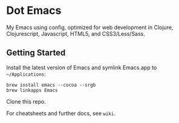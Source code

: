 Dot Emacs
=========

My Emacs using config, optimized for web development in Clojure, Clojurescript, Javascript, HTML5, and CSS3/Less/Sass.

## Getting Started

Install the latest version of Emacs and symlink Emacs.app to `~/Applications`:

    brew install emacs --cocoa --srgb
    brew linkapps Emacs

Clone this repo.

For cheatsheets and further docs, see `wiki`.
